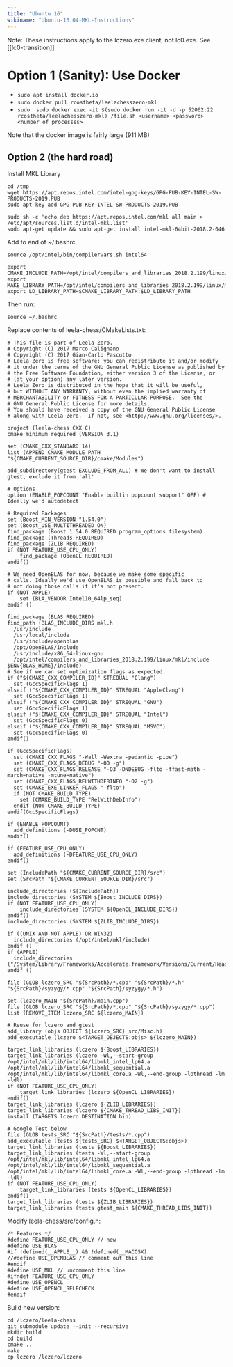 ```yaml
---
title: "Ubuntu 16"
wikiname: "Ubuntu-16.04-MKL-Instructions"
---
```

Note: These instructions apply to the lczero.exe client, not lc0.exe. See [[lc0-transition]]

# Option 1 (Sanity): Use Docker
* `sudo apt install docker.io`
* `sudo docker pull rcostheta/leelachesszero-mkl`
* `sudo  sudo docker exec -it $(sudo docker run -it -d -p 52062:22 rcostheta/leelachesszero-mkl) /file.sh <username> <password> <number of processes>`

Note that the docker image is fairly large (911 MB)

## Option 2 (the hard road)
Install MKL Library

    cd /tmp
    wget https://apt.repos.intel.com/intel-gpg-keys/GPG-PUB-KEY-INTEL-SW-PRODUCTS-2019.PUB
    sudo apt-key add GPG-PUB-KEY-INTEL-SW-PRODUCTS-2019.PUB

    sudo sh -c 'echo deb https://apt.repos.intel.com/mkl all main > /etc/apt/sources.list.d/intel-mkl.list'
    sudo apt-get update && sudo apt-get install intel-mkl-64bit-2018.2-046

Add to end of ~/.bashrc

    source /opt/intel/bin/compilervars.sh intel64

    export CMAKE_INCLUDE_PATH=/opt/intel/compilers_and_libraries_2018.2.199/linux/mkl/include
    export MAKE_LIBRARY_PATH=/opt/intel/compilers_and_libraries_2018.2.199/linux/mkl/lib/intel64:/opt/intel/compilers_and_libraries_2018.2.199/linux/compiler/lib/intel64
    export LD_LIBRARY_PATH=$CMAKE_LIBRARY_PATH:$LD_LIBRARY_PATH

Then run:

    source ~/.bashrc

Replace contents of leela-chess/CMakeLists.txt:

    # This file is part of Leela Zero.
    # Copyright (C) 2017 Marco Calignano
    # Copyright (C) 2017 Gian-Carlo Pascutto
    # Leela Zero is free software: you can redistribute it and/or modify
    # it under the terms of the GNU General Public License as published by
    # the Free Software Foundation, either version 3 of the License, or
    # (at your option) any later version.
    # Leela Zero is distributed in the hope that it will be useful,
    # but WITHOUT ANY WARRANTY; without even the implied warranty of
    # MERCHANTABILITY or FITNESS FOR A PARTICULAR PURPOSE.  See the
    # GNU General Public License for more details.
    # You should have received a copy of the GNU General Public License
    # along with Leela Zero.  If not, see <http://www.gnu.org/licenses/>.

    project (leela-chess CXX C)
    cmake_minimum_required (VERSION 3.1)

    set (CMAKE_CXX_STANDARD 14)
    list (APPEND CMAKE_MODULE_PATH "${CMAKE_CURRENT_SOURCE_DIR}/cmake/Modules")

    add_subdirectory(gtest EXCLUDE_FROM_ALL) # We don't want to install gtest, exclude it from 'all'

    # Options
    option (ENABLE_POPCOUNT "Enable builtin popcount support" OFF) # Ideally we'd autodetect

    # Required Packages
    set (Boost_MIN_VERSION "1.54.0")
    set (Boost_USE_MULTITHREADED ON)
    find_package (Boost 1.54.0 REQUIRED program_options filesystem)
    find_package (Threads REQUIRED)
    find_package (ZLIB REQUIRED)
    if (NOT FEATURE_USE_CPU_ONLY)
        find_package (OpenCL REQUIRED)
    endif()

    # We need OpenBLAS for now, because we make some specific
    # calls. Ideally we'd use OpenBLAS is possible and fall back to
    # not doing those calls if it's not present.
    if (NOT APPLE)
        set (BLA_VENDOR Intel10_64lp_seq)
    endif ()

    find_package (BLAS REQUIRED)
    find_path (BLAS_INCLUDE_DIRS mkl.h
      /usr/include
      /usr/local/include
      /usr/include/openblas
      /opt/OpenBLAS/include
      /usr/include/x86_64-linux-gnu
      /opt/intel/compilers_and_libraries_2018.2.199/linux/mkl/include
    $ENV{BLAS_HOME}/include)
    # See if we can set optimization flags as expected.
    if ("${CMAKE_CXX_COMPILER_ID}" STREQUAL "Clang")
      set (GccSpecificFlags 1)
    elseif ("${CMAKE_CXX_COMPILER_ID}" STREQUAL "AppleClang")
      set (GccSpecificFlags 1)
    elseif ("${CMAKE_CXX_COMPILER_ID}" STREQUAL "GNU")
      set (GccSpecificFlags 1)
    elseif ("${CMAKE_CXX_COMPILER_ID}" STREQUAL "Intel")
      set (GccSpecificFlags 0)
    elseif ("${CMAKE_CXX_COMPILER_ID}" STREQUAL "MSVC")
      set (GccSpecificFlags 0)
    endif()

    if (GccSpecificFlags)
      set (CMAKE_CXX_FLAGS "-Wall -Wextra -pedantic -pipe")
      set (CMAKE_CXX_FLAGS_DEBUG "-O0 -g")
      set (CMAKE_CXX_FLAGS_RELEASE "-O3 -DNDEBUG -flto -ffast-math -march=native -mtune=native")
      set (CMAKE_CXX_FLAGS_RELWITHDEBINFO "-O2 -g")
      set (CMAKE_EXE_LINKER_FLAGS "-flto")
      if (NOT CMAKE_BUILD_TYPE)
        set (CMAKE_BUILD_TYPE "RelWithDebInfo")
      endif (NOT CMAKE_BUILD_TYPE)
    endif(GccSpecificFlags)

    if (ENABLE_POPCOUNT)
      add_definitions (-DUSE_POPCNT)
    endif()

    if (FEATURE_USE_CPU_ONLY)
      add_definitions (-DFEATURE_USE_CPU_ONLY)
    endif()

    set (IncludePath "${CMAKE_CURRENT_SOURCE_DIR}/src")
    set (SrcPath "${CMAKE_CURRENT_SOURCE_DIR}/src")

    include_directories (${IncludePath})
    include_directories (SYSTEM ${Boost_INCLUDE_DIRS})
    if (NOT FEATURE_USE_CPU_ONLY)
        include_directories (SYSTEM ${OpenCL_INCLUDE_DIRS})
    endif()
    include_directories (SYSTEM ${ZLIB_INCLUDE_DIRS})

    if ((UNIX AND NOT APPLE) OR WIN32)
      include_directories (/opt/intel/mkl/include)
    endif ()
    if (APPLE)
      include_directories ("/System/Library/Frameworks/Accelerate.framework/Versions/Current/Headers")
    endif ()

    file (GLOB lczero_SRC "${SrcPath}/*.cpp" "${SrcPath}/*.h" "${SrcPath}/syzygy/*.cpp" "${SrcPath}/syzygy/*.h")

    set (lczero_MAIN "${SrcPath}/main.cpp")
    file (GLOB lczero_SRC "${SrcPath}/*.cpp" "${SrcPath}/syzygy/*.cpp")
    list (REMOVE_ITEM lczero_SRC ${lczero_MAIN})

    # Reuse for lczero and gtest
    add_library (objs OBJECT ${lczero_SRC} src/Misc.h)
    add_executable (lczero $<TARGET_OBJECTS:objs> ${lczero_MAIN})

    target_link_libraries (lczero ${Boost_LIBRARIES})
    target_link_libraries (lczero -Wl,--start-group /opt/intel/mkl/lib/intel64/libmkl_intel_lp64.a /opt/intel/mkl/lib/intel64/libmkl_sequential.a /opt/intel/mkl/lib/intel64/libmkl_core.a -Wl,--end-group -lpthread -lm -ldl)
    if (NOT FEATURE_USE_CPU_ONLY)
        target_link_libraries (lczero ${OpenCL_LIBRARIES})
    endif()
    target_link_libraries (lczero ${ZLIB_LIBRARIES})
    target_link_libraries (lczero ${CMAKE_THREAD_LIBS_INIT})
    install (TARGETS lczero DESTINATION bin)

    # Google Test below
    file (GLOB tests_SRC "${SrcPath}/tests/*.cpp")
    add_executable (tests ${tests_SRC} $<TARGET_OBJECTS:objs>)
    target_link_libraries (tests ${Boost_LIBRARIES})
    target_link_libraries (tests -Wl,--start-group /opt/intel/mkl/lib/intel64/libmkl_intel_lp64.a /opt/intel/mkl/lib/intel64/libmkl_sequential.a /opt/intel/mkl/lib/intel64/libmkl_core.a -Wl,--end-group -lpthread -lm -ldl)
    if (NOT FEATURE_USE_CPU_ONLY)
        target_link_libraries (tests ${OpenCL_LIBRARIES})
    endif()
    target_link_libraries (tests ${ZLIB_LIBRARIES})
    target_link_libraries (tests gtest_main ${CMAKE_THREAD_LIBS_INIT})


Modify leela-chess/src/config.h:

    /* Features */
    #define FEATURE_USE_CPU_ONLY // new
    #define USE_BLAS
    #if !defined(__APPLE__) && !defined(__MACOSX)
    //#define USE_OPENBLAS // comment out this line
    #endif
    #define USE_MKL // uncomment this line
    #ifndef FEATURE_USE_CPU_ONLY
    #define USE_OPENCL
    #define USE_OPENCL_SELFCHECK
    #endif


Build new version:

    cd /lczero/leela-chess
    git submodule update --init --recursive
    mkdir build
    cd build
    cmake ..
    make
    cp lczero /lczero/lczero